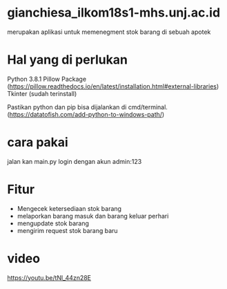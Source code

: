 # gianchiesa_ilkom18s1-mhs.unj.ac.id
merupakan aplikasi untuk memenegment stok barang di sebuah apotek

# Hal yang di perlukan
  Python 3.8.1
  Pillow Package (https://pillow.readthedocs.io/en/latest/installation.html#external-libraries)
  Tkinter (sudah terinstall)
  
  Pastikan python dan pip bisa dijalankan di cmd/terminal. (https://datatofish.com/add-python-to-windows-path/)
# cara pakai 
  jalan kan main.py
  login dengan akun admin:123

# Fitur 
  - Mengecek ketersediaan stok barang
  - melaporkan barang masuk dan barang keluar perhari
  - mengupdate stok barang
  - mengirim request stok barang baru

# video
https://youtu.be/tNl_44zn28E
